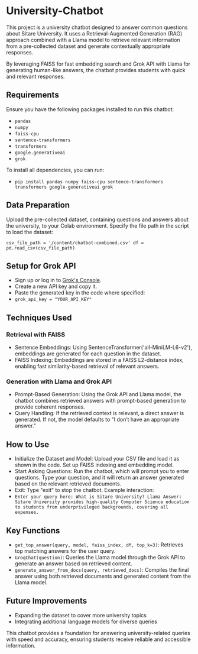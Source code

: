 # University-Chatbot
This project is a university chatbot designed to answer common questions about Sitare University. It uses a Retrieval-Augmented Generation (RAG) approach combined with a Llama model to retrieve relevant information from a pre-collected dataset and generate contextually appropriate responses.

By leveraging FAISS for fast embedding search and Grok API with Llama for generating human-like answers, the chatbot provides students with quick and relevant responses.

## Requirements
Ensure you have the following packages installed to run this chatbot:
- `pandas`
- `numpy`
- `faiss-cpu`
- `sentence-transformers`
- `transformers`
- `google.generativeai`
- `grok`

To install all dependencies, you can run:
- `pip install pandas numpy faiss-cpu sentence-transformers transformers google-generativeai grok`

## Data Preparation
Upload the pre-collected dataset, containing questions and answers about the university, to your Colab environment. Specify the file path in the script to load the dataset:

`csv_file_path = '/content/chatbot-combined.csv'
df = pd.read_csv(csv_file_path)`
## Setup for Grok API
- Sign up or log in to [Grok's Console](https://docs.x.ai/docs).
- Create a new API key and copy it.
- Paste the generated key in the code where specified:
- `grok_api_key = "YOUR_API_KEY"`
  
## Techniques Used
### Retrieval with FAISS
- Sentence Embeddings: Using SentenceTransformer('all-MiniLM-L6-v2'), embeddings are generated for each question in the dataset.
- FAISS Indexing: Embeddings are stored in a FAISS L2-distance index, enabling fast similarity-based retrieval of relevant answers.

### Generation with Llama and Grok API
- Prompt-Based Generation: Using the Grok API and Llama model, the chatbot combines retrieved answers with prompt-based generation to provide coherent responses.
- Query Handling: If the retrieved context is relevant, a direct answer is generated. If not, the model defaults to "I don’t have an appropriate answer."

## How to Use
- Initialize the Dataset and Model: Upload your CSV file and load it as shown in the code. Set up FAISS indexing and embedding model.
- Start Asking Questions: Run the chatbot, which will prompt you to enter questions. Type your question, and it will return an answer generated based on the relevant retrieved documents.
- Exit: Type "exit" to stop the chatbot.
Example interaction:
- `Enter your query here: What is Sitare University?
Llama Answer: Sitare University provides high-quality Computer Science education to students from underprivileged backgrounds, covering all expenses.`

## Key Functions
- `get_top_answer(query, model, faiss_index, df, top_k=3)`: Retrieves top matching answers for the user query.
- `GroqChat(question)`: Queries the Llama model through the Grok API to generate an answer based on retrieved content.
- `generate_answer_from_docs(query, retrieved_docs)`: Compiles the final answer using both retrieved documents and generated content from the Llama model.

## Future Improvements
- Expanding the dataset to cover more university topics
- Integrating additional language models for diverse queries
  
This chatbot provides a foundation for answering university-related queries with speed and accuracy, ensuring students receive reliable and accessible information.
